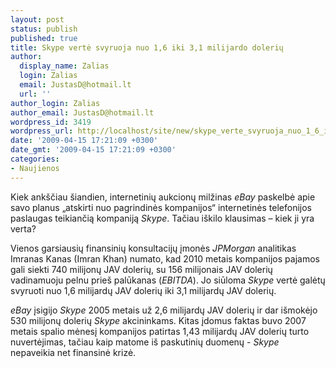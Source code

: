 ```yaml
---
layout: post
status: publish
published: true
title: Skype vertė svyruoja nuo 1,6 iki 3,1 milijardo dolerių
author:
  display_name: Zalias
  login: Zalias
  email: JustasD@hotmail.lt
  url: ''
author_login: Zalias
author_email: JustasD@hotmail.lt
wordpress_id: 3419
wordpress_url: http://localhost/site/new/skype_verte_svyruoja_nuo_1_6_iki_3_1_milijardo_doleriu/
date: '2009-04-15 17:21:09 +0300'
date_gmt: '2009-04-15 17:21:09 +0300'
categories:
- Naujienos
---
```

<p>Kiek ankščiau šiandien, internetinių aukcionų milžinas <i>eBay</i> paskelbė apie savo planus „atskirti nuo pagrindinės kompanijos“ internetinės telefonijos paslaugas teikiančią kompaniją <i>Skype</i>. Tačiau iškilo klausimas – kiek ji yra verta?</p>
<p>Vienos garsiausių finansinių konsultacijų įmonės <i>JPMorgan</i> analitikas Imranas Kanas (Imran Khan) numato, kad 2010 metais kompanijos pajamos gali siekti 740 milijonų JAV dolerių, su 156 milijonais JAV dolerių vadinamuoju pelnu prieš palūkanas (<i>EBITDA</i>). Jo siūloma <i>Skype</i> vertė galėtų svyruoti nuo 1,6 milijardų JAV dolerių iki 3,1 milijardų JAV dolerių.</p>
<p><i>eBay</i> įsigijo <i>Skype</i> 2005 metais už 2,6 milijardų JAV dolerių ir dar išmokėjo 530 milijonų dolerių <i>Skype</i> akcininkams. Kitas įdomus faktas buvo 2007 metais spalio mėnesį kompanijos patirtas 1,43 milijardų JAV dolerių turto nuvertėjimas, tačiau kaip matome iš paskutinių duomenų - <i>Skype</i> nepaveikia net finansinė krizė.</p>
